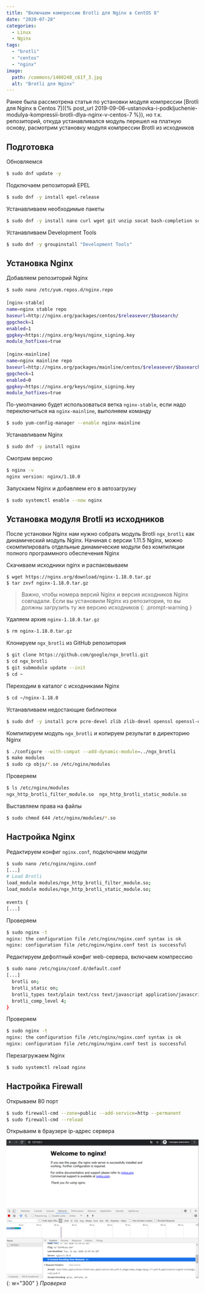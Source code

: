 ```yaml
---
title: "Включаем компрессию Brotli для Nginx в CentOS 8"
date: "2020-07-28"
categories: 
  - Linux
  - Nginx
tags: 
  - "brotli"
  - "centos"
  - "nginx"
image:
  path: /commons/1400240_c61f_3.jpg
  alt: "Brotli для Nginx"
---
```


Ранее была рассмотрена статья по установки модуля компрессии [Brotli для Nginx в Centos 7]({% post_url 2019-09-06-ustanovka-i-podkljuchenie-modulya-kompressii-brotli-dlya-nginx-v-centos-7 %}), но т.к. репозиторий, откуда устанавливался модуль перешел на платную основу, расмотрим установку модуля компрессии Brotli из исходников

## Подготовка

Обновляемся

```sh
$ sudo dnf update -y
```

Подключаем репозиторий EPEL

```sh
$ sudo dnf -y install epel-release
```

Устанавливаем необходимые пакеты

```sh
$ sudo dnf -y install nano curl wget git unzip socat bash-completion socat yum-utils
```

Устанавливаем Development Tools

```sh
$ sudo dnf -y groupinstall "Development Tools"
```

## Установка Nginx

Добавляем репозиторий Nginx

```sh
$ sudo nano /etc/yum.repos.d/nginx.repo

[nginx-stable]
name=nginx stable repo
baseurl=http://nginx.org/packages/centos/$releasever/$basearch/
gpgcheck=1
enabled=1
gpgkey=https://nginx.org/keys/nginx_signing.key
module_hotfixes=true

[nginx-mainline]
name=nginx mainline repo
baseurl=http://nginx.org/packages/mainline/centos/$releasever/$basearch/
gpgcheck=1
enabled=0
gpgkey=https://nginx.org/keys/nginx_signing.key
module_hotfixes=true
```

По-умолчанию будет использоваться ветка `nginx-stable`, если надо переключиться на `nginx-mainline`, выполняем команду

```sh
$ sudo yum-config-manager --enable nginx-mainline
```

Устанавливаем Nginx

```sh
$ sudo dnf -y install nginx
```

Смотрим версию

```sh
$ nginx -v
nginx version: nginx/1.18.0
```

Запускаем Nginx и добавляем его в автозагрузку

```sh
$ sudo systemctl enable --now nginx
```

## Установка модуля Brotli из исходников

После установки Nginx нам нужно собрать модуль Brotli `ngx_brotli` как динамический модуль Nginx. Начиная с версии 1.11.5 Nginx, можно скомпилировать отдельные динамические модули без компиляции полного программного обеспечения Nginx

Скачиваем исходники nginx и распаковываем

```
$ wget https://nginx.org/download/nginx-1.18.0.tar.gz
$ tar zxvf nginx-1.18.0.tar.gz
```

> Важно, чтобы номера версий Nginx и версия исходников Nginx совпадали. Если вы установили Nginx из репозитория, то вы должны загрузить ту же версию исходников
{: .prompt-warning }

Удаляем архив `nginx-1.18.0.tar.gz`

```sh
$ rm nginx-1.18.0.tar.gz
```

Клонируем `ngx_brotli` из GitHub репозитория

```sh
$ git clone https://github.com/google/ngx_brotli.git
$ cd ngx_brotli
$ git submodule update --init 
$ cd ~
```

Переходим в каталог с исходниками Nginx

```sh
$ cd ~/nginx-1.18.0
```

Устанавливаем недостающие библиотеки

```sh
$ sudo dnf -y install pcre pcre-devel zlib zlib-devel openssl openssl-devel
```

Компилируем модуль `ngx_brotli` и копируем результат в директорию Nginx

```sh
$ ./configure --with-compat --add-dynamic-module=../ngx_brotli
$ make modules
$ sudo cp objs/*.so /etc/nginx/modules
```

Проверяем

```sh
$ ls /etc/nginx/modules
ngx_http_brotli_filter_module.so  ngx_http_brotli_static_module.so
```

Выставляем права на файлы

```sh
$ sudo chmod 644 /etc/nginx/modules/*.so
```

## Настройка Nginx

Редактируем конфиг `nginx.conf`, подключаем модули

```sh
$ sudo nano /etc/nginx/nginx.conf
[...]
# Load Brotli
load_module modules/ngx_http_brotli_filter_module.so;
load_module modules/ngx_http_brotli_static_module.so;

events {
[...]
```

Проверяем

```sh
$ sudo nginx -t
nginx: the configuration file /etc/nginx/nginx.conf syntax is ok
nginx: configuration file /etc/nginx/nginx.conf test is successful
```

Редактируем дефолтный конфиг web-сервера, включаем компрессию

```sh
$ sudo nano /etc/nginx/conf.d/default.conf
[...]
  brotli on;
  brotli_static on;
  brotli_types text/plain text/css text/javascript application/javascript text/xml application/xml image/svg+xml application/json;
  brotli_comp_level 4;
}
```

Проверяем

```sh
$ sudo nginx -t
nginx: the configuration file /etc/nginx/nginx.conf syntax is ok
nginx: configuration file /etc/nginx/nginx.conf test is successful
```

Перезагружаем Nginx

```sh
$ sudo systemctl reload nginx
```

## Настройка Firewall

Открываем 80 порт

```sh
$ sudo firewall-cmd --zone=public --add-service=http --permanent
$ sudo firewall-cmd --reload
```

Открываем в браузере ip-адрес сервера

![](/assets/img/posts/2020/07/28/nginx_br.png){: w="300" }
_Проверка_